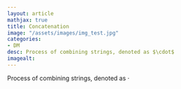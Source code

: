 ```yaml
---
layout: article
mathjax: true
title: Concatenation
image: "/assets/images/img_test.jpg"
categories:
- DM
desc: Process of combining strings, denoted as $\cdot$ 
imagealt: 
---
```


Process of combining strings, denoted as $\cdot$
































































































































































































































































































































































